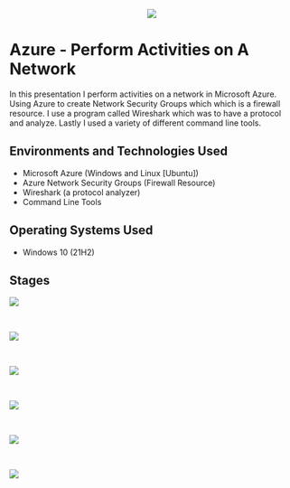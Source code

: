<p align="center">
<img src="https://i.imgur.com/hyNV8rq.png"
</p>

<h1>Azure - Perform Activities on A Network</h1>
In this presentation I perform activities on a network in Microsoft Azure. Using Azure to create Network Security Groups which which is a firewall resource. I use a program called Wireshark which was to have a protocol and analyze. Lastly I used a variety of different command line tools.<br />

<h2>Environments and Technologies Used</h2>

- Microsoft Azure (Windows and Linux [Ubuntu]) 
- Azure Network Security Groups (Firewall Resource)
- Wireshark (a protocol analyzer)
- Command Line Tools

<h2>Operating Systems Used </h2>

- Windows 10</b> (21H2)

<h2>Stages</h2>

<p>
<img src="https://i.imgur.com/z7krd8K.png"
</p>
<p>

</p>
<br />

<p>
<img src="https://i.imgur.com/E0k1e9G.png"
</p>
<p>

</p>
<br />

<p>
<img src="https://i.imgur.com/FQNyUKF.png"
</p>
<p>

</p>
<br />

<p>
<img src="https://i.imgur.com/j819cQ4.png"
</p>
<p>

</p>
<br />

<p>
<img src="https://i.imgur.com/YrRm8bL.png"
</p>
<p>

</p>
<br />

<p>
<img src="https://i.imgur.com/1LsYzVO.png"
</p>
<p>

</p>
<br />

